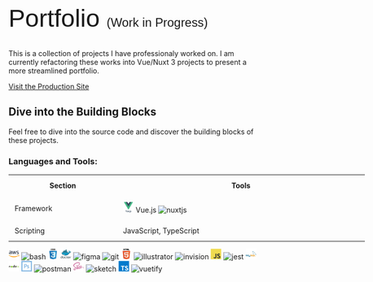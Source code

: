 # Portfolio <span style="font-size:.49em;">(Work in Progress)</span>
This is a collection of projects I have professionaly worked on. I am currently refactoring these works into Vue/Nuxt 3 projects to present a more streamlined portfolio.

[Visit the Production Site](https://www.emmett.fyi)

## Dive into the Building Blocks
Feel free to dive into the source code and discover the building blocks of these projects.




<h3 align="left">Languages and Tools:</h3>
<!-- Insert a table -->

<table id="tools-table">
    <tr>
        <th>Section</th>
        <th>Tools</th>
    </tr>
    <tr>
        <td>Framework</td>
        <td>
            <span><img src="https://raw.githubusercontent.com/devicons/devicon/master/icons/vuejs/vuejs-original-wordmark.svg" alt="vuejs" width="21" height="21"/> Vue.js</span>
            <img src="https://www.vectorlogo.zone/logos/nuxtjs/nuxtjs-icon.svg" alt="nuxtjs" width="21" height="21"/> 
        </td>
    </tr>
    <tr>
        <td>Scripting</td>
        <td>JavaScript, TypeScript</td>
    </tr>
</table>

<img src="https://raw.githubusercontent.com/devicons/devicon/master/icons/amazonwebservices/amazonwebservices-original-wordmark.svg" alt="aws" width="21" height="21"/> 
<img src="https://www.vectorlogo.zone/logos/gnu_bash/gnu_bash-icon.svg" alt="bash" width="21" height="21"/> 
<img src="https://raw.githubusercontent.com/devicons/devicon/master/icons/css3/css3-original-wordmark.svg" alt="css3" width="21" height="21"/> 
<img src="https://raw.githubusercontent.com/devicons/devicon/master/icons/docker/docker-original-wordmark.svg" alt="docker" width="21" height="21"/> 
<img src="https://www.vectorlogo.zone/logos/figma/figma-icon.svg" alt="figma" width="21" height="21"/> 
<img src="https://www.vectorlogo.zone/logos/git-scm/git-scm-icon.svg" alt="git" width="21" height="21"/> 
<img src="https://raw.githubusercontent.com/devicons/devicon/master/icons/html5/html5-original-wordmark.svg" alt="html5" width="21" height="21"/> 
<img src="https://www.vectorlogo.zone/logos/adobe_illustrator/adobe_illustrator-icon.svg" alt="illustrator" width="21" height="21"/> 
<img src="https://www.vectorlogo.zone/logos/invisionapp/invisionapp-icon.svg" alt="invision" width="21" height="21"/> 
<img src="https://raw.githubusercontent.com/devicons/devicon/master/icons/javascript/javascript-original.svg" alt="javascript" width="21" height="21"/> 
<img src="https://www.vectorlogo.zone/logos/jestjsio/jestjsio-icon.svg" alt="jest" width="21" height="21"/> 
<img src="https://raw.githubusercontent.com/devicons/devicon/master/icons/mysql/mysql-original-wordmark.svg" alt="mysql" width="21" height="21"/> 
<img src="https://raw.githubusercontent.com/devicons/devicon/master/icons/nodejs/nodejs-original-wordmark.svg" alt="nodejs" width="21" height="21"/> 
<img src="https://raw.githubusercontent.com/devicons/devicon/master/icons/photoshop/photoshop-line.svg" alt="photoshop" width="21" height="21"/> 
<img src="https://www.vectorlogo.zone/logos/getpostman/getpostman-icon.svg" alt="postman" width="21" height="21"/> 
<img src="https://raw.githubusercontent.com/devicons/devicon/master/icons/sass/sass-original.svg" alt="sass" width="21" height="21"/> 
<img src="https://www.vectorlogo.zone/logos/sketchapp/sketchapp-icon.svg" alt="sketch" width="21" height="21"/> 
<img src="https://raw.githubusercontent.com/devicons/devicon/master/icons/typescript/typescript-original.svg" alt="typescript" width="21" height="21"/> 
<img src="https://bestofjs.org/logos/vuetify.svg" alt="vuetify" width="21" height="21"/> 



<style lang="scss">
@import url('https://fonts.googleapis.com/css2?family=Red+Hat+Text:ital,wght@0,400;1,400&display=swap');

    table, th, tr, td {
        /* background-color: white; */
    }
    table {
        width: 700px !important;
    }
    th, td {
        padding: 12px !important;
    }
    th:nth-child(1), td:nth-child(1) {
        width: 200px !important;
    }
    th:nth-child(2), td:nth-child(2) {
        width: 500px !important;
    }
    h1 {
    font-family: 'Red Hat Text', sans-serif;
        font-size: 3.052rem !important;
        font-weight: 400;
    }
</style>
